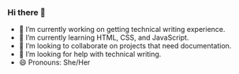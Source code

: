 ### Hi there 👋

- 🔭 I’m currently working on getting technical writing experience.
- 🌱 I’m currently learning HTML, CSS, and JavaScript.
- 👯 I’m looking to collaborate on projects that need documentation.
- 🤔 I’m looking for help with technical writing.
- 😄 Pronouns: She/Her


